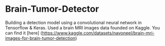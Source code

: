 # Brain-Tumor-Detector
Building a detection model using a convolutional neural network in Tensorflow & Keras.
Used a brain MRI images data founded on Kaggle. You can find it [here] (https://www.kaggle.com/datasets/navoneel/brain-mri-images-for-brain-tumor-detection)

